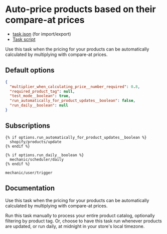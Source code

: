 # Auto-price products based on their compare-at prices

* [task.json](../../tasks/auto-price-products-based-on-their-compare-at-prices.json) (for import/export)
* [Task script](./script.liquid)

Use this task when the pricing for your products can be automatically calculated by multiplying with compare-at prices.

## Default options

```json
{
  "multiplier_when_calculating_price__number_required": 0.8,
  "required_product_tag": null,
  "test_mode__boolean": true,
  "run_automatically_for_product_updates__boolean": false,
  "run_daily__boolean": null
}
```

## Subscriptions

```liquid
{% if options.run_automatically_for_product_updates__boolean %}
  shopify/products/update
{% endif %}

{% if options.run_daily__boolean %}
  mechanic/scheduler/daily
{% endif %}

mechanic/user/trigger
```

## Documentation

Use this task when the pricing for your products can be automatically calculated by multiplying with compare-at prices.

Run this task manually to process your entire product catalog, optionally filtering by product tag. Or, choose to have this task run whenever products are updated, or run daily, at midnight in your store's local timezone.
